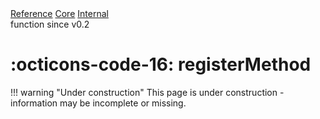 <div class="pmwdoc-reference-breadcrumbs">
<a href="../../../">Reference</a>
<a href="../../">Core</a>
<a href="../">Internal</a>
</div>
<div class="pmwdoc-reference-tags">
<span class="pmwdoc-reference-highlight">function</span>
<span class="pmwdoc-reference-since">since v0.2</span>
</div>

# :octicons-code-16: registerMethod

!!! warning "Under construction"
    This page is under construction - information may be incomplete or missing.
